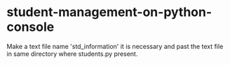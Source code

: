 # student-management-on-python-console

Make a text file name 'std_information' it is necessary and past the text file in same directory where students.py present.
